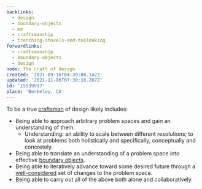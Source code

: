```yaml
---
backlinks:
  - design
  - boundary-objects
  - me
  - craftsmanship
  - trenching-shovels-and-toolmaking
forwardlinks:
  - craftsmanship
  - boundary-objects
  - design
node: The craft of design
created: '2021-09-16T04:39:00.142Z'
updated: '2021-11-06T07:30:16.267Z'
id: '15539917'
place: 'Berkeley, CA'
---
```

To be a true [craftsman](craftsmanship.md) of design likely includes:

- Being able to approach arbitrary problem spaces and gain an understanding of them. 
    - Understanding: an ability to scale between different resolutions; to look at problems both holistically and specifically, conceptually and concretely. 
- Being able to translate an understanding of a problem space into effective [boundary objects](boundary-objects.md). 
- Being able to iteratively advance toward some desired future through a [well-considered](design.md) set of changes to the problem space.
- Being able to carry out all of the above both alone and collaboratively.  
